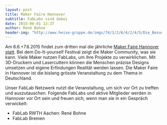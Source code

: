 ```yaml
---
layout: post
title: Maker Faire Hannover
subtitle: FabLabs sind dabei
date: 2015-06-01 13:37
author: René Bohne
header-img: "http://www.heise-gruppe.de/imgs/74/1/2/6/4/2/4/5/Die_Besucher_stroemen_in_die_Glashalle-2581d71a6c1067c0.jpeg"
---
```

Am 6.6.+7.6.2015 findet zum dritten mal die jährliche [Maker Faire Hannover statt](http://makerfairehannover.com/). Bei dem Do-It-yourself Festival zeigt die Maker Community, was sie kann. 
Viele Maker nutzen FabLabs, um ihre Projekte zu verwirklichen. Mit 3D-Druckern und Lasercuttern können die Menschen präzise Designs umsetzen und eigene Erfindungen Realität werden lassen.
Die Maker Faire in Hannover ist die bislang grösste Veranstaltung zu dem Thema in Deutschland. 

Unser FabLab Netzwerk nutzt die Veranstaltung, um sich vor Ort zu treffen und auszutauschen. 
Folgende FabLabs und aktive Mitglieder werden in Hannover vor Ort sein und freuen sich, wenn man sie in ein Gespräch verwickelt:
* FabLab RWTH Aachen: René Bohne
* FabLab Bremen

